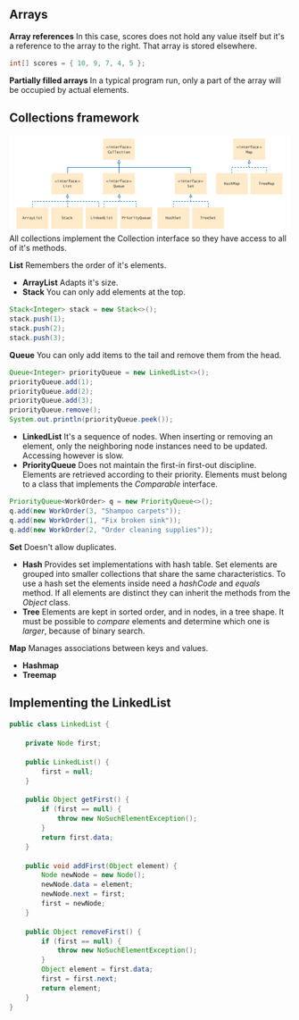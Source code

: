 ## Arrays
**Array references**
In this case, scores does not hold any value itself but it's a reference to the array to the right. That array is stored elsewhere.
```java
int[] scores = { 10, 9, 7, 4, 5 };
```

**Partially filled arrays**
In a typical program run, only a part of the array will be occupied by actual elements.

## Collections framework
![](Pasted%20image%2020220620012114.png)
All collections implement the Collection interface so they have access to all of it's methods.

**List**
Remembers the order of it's elements.
- **ArrayList**
Adapts it's size.
- **Stack**
You can only add elements at the top.
```java
Stack<Integer> stack = new Stack<>();  
stack.push(1);  
stack.push(2);  
stack.push(3);
```

**Queue**
You can only add items to the tail and remove them from the head.
```java
Queue<Integer> priorityQueue = new LinkedList<>();  
priorityQueue.add(1);  
priorityQueue.add(2);  
priorityQueue.add(3);  
priorityQueue.remove();  
System.out.println(priorityQueue.peek());
```
- **LinkedList**
It's a sequence of nodes. When inserting or removing an element, only the neighboring node instances need to be updated. Accessing however is slow.
- **PriorityQueue**
Does not maintain the first-in first-out discipline. Elements are retrieved according to their priority. Elements must belong to a class that implements the *Comparable* interface.
```java
PriorityQueue<WorkOrder> q = new PriorityQueue<>();
q.add(new WorkOrder(3, "Shampoo carpets"));
q.add(new WorkOrder(1, "Fix broken sink"));
q.add(new WorkOrder(2, "Order cleaning supplies"));
```

**Set**
Doesn't allow duplicates.
- **Hash**
Provides set implementations with hash table. Set elements are grouped into smaller collections that share the same characteristics.
To use a hash set the elements inside need a *hashCode* and *equals* method. If all elements are distinct they can inherit the methods from the *Object* class. 
- **Tree**
Elements are kept in sorted order, and in nodes, in a tree shape. It must be possible to *compare* elements and determine which one is *larger*, because of binary search.

**Map**
Manages associations between keys and values.

- **Hashmap**
- **Treemap**

## Implementing the LinkedList
```java
public class LinkedList {

	private Node first;

	public LinkedList() {
		first = null; 
	}
	
	public Object getFirst() {
		if (first == null) { 
			throw new NoSuchElementException();
		}
		return first.data;
	}

	public void addFirst(Object element) {
		Node newNode = new Node();
		newNode.data = element;
		newNode.next = first;
		first = newNode;
	}

	public Object removeFirst() {
		if (first == null) { 
			throw new NoSuchElementException(); 
		}
		Object element = first.data;
		first = first.next;
		return element;
	}
}
```